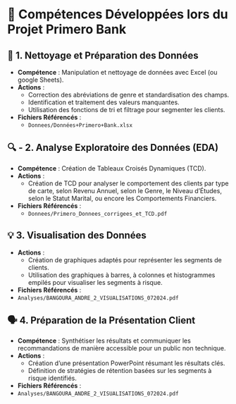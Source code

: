 # 🚀 Compétences Développées lors du Projet Primero Bank

## 🔧 1. Nettoyage et Préparation des Données
- **Compétence** : Manipulation et nettoyage de données avec Excel (ou google Sheets).
- **Actions** :
  - Correction des abréviations de genre et standardisation des champs.
  - Identification et traitement des valeurs manquantes.
  - Utilisation des fonctions de tri et filtrage pour segmenter les clients.
- **Fichiers Référencés** :
  - `Donnees/Données+Primero+Bank.xlsx`
 
## 🔍 - 2. Analyse Exploratoire des Données (EDA)
- **Compétence** : Création de Tableaux Croisés Dynamiques (TCD).
- **Actions** :
  - Création de TCD pour analyser le comportement des clients par type de carte, selon Revenu Annuel, selon le Genre, le 
    Niveau d’Études, selon le Statut Marital, ou encore les Comportements Financiers. 
- **Fichiers Référencés** :
  - `Donnees/Primero_Donnees_corrigees_et_TCD.pdf`

## 💡 3. Visualisation des Données
- **Actions** :
  - Création de graphiques adaptés pour représenter les segments de clients.
  - Utilisation des graphiques à barres, à colonnes et histogrammes empilés pour visualiser les segments à risque.
- **Fichiers Référencés** :
- `Analyses/BANGOURA_ANDRE_2_VISUALISATIONS_072024.pdf`


## 🗣️ 4. Préparation de la Présentation Client
- **Compétence** : Synthétiser les résultats et communiquer les recommandations de manière accessible pour un public non
                   technique.
- **Actions** :
  - Création d’une présentation PowerPoint résumant les résultats clés.
  - Définition de stratégies de rétention basées sur les segments à risque identifiés.
- **Fichiers Référencés** :
- `Analyses/BANGOURA_ANDRE_2_VISUALISATIONS_072024.pdf`
  
